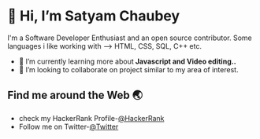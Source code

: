  <h1>👋 Hi, I’m Satyam Chaubey</h1>
 
 I'm a Software Developer Enthusiast and an open source contributor. Some languages i like working with --> HTML, CSS, SQL, C++ etc.
 
- 🌱 I’m currently learning more about<b> Javascript and Video editing..</b>
- 💞️ I’m looking to collaborate on project similar to my area of interest.
<h2> Find me around the Web 🌏 </h2>

 - check my HackerRank Profile-<a href="https://www.hackerrank.com/chaubey123satyam">@HackerRank</a>
 - Follow me on Twitter-<a href="https://twitter.com/satyamchaubey07?s=09">@Twitter</a>

<!---
Satyamchaubey07/Satyamchaubey07 is a ✨ special ✨ repository because its `README.md` (this file) appears on your GitHub profile.
You can click the Preview link to take a look at your changes.
--->
